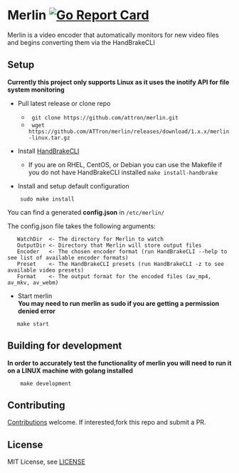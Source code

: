 # Merlin [![Go Report Card](https://goreportcard.com/badge/github.com/attron/merlin)](https://goreportcard.com/report/github.com/attron/merlin)
Merlin is a video encoder that automatically monitors for new video files and begins converting them via the HandBrakeCLI

## Setup
**Currently this project only supports Linux as it uses the inotify API for file system monitoring**

* Pull latest release or clone repo
    * ``` git clone https://github.com/attron/merlin.git```  
    * ``` wget https://github.com/ATTron/merlin/releases/download/1.x.x/merlin-linux.tar.gz```

* Install [HandBrakeCLI](https://handbrake.fr/downloads.php)
    * If you are on RHEL, CentOS, or Debian you can use the Makefile if you do not have HandBrakeCLI installed ```make install-handbrake```

* Install and setup default configuration
```
    sudo make install
```

You can find a generated **config.json** in ``` /etc/merlin/ ```

The config.json file takes the following arguments:
```
   WatchDir  <- The directory for Merlin to watch
   OutputDir <- Directory that Merlin will store output files
   Encoder   <- The chosen encoder format (run HandBrakeCLI --help to see list of available encoder formats)
   Preset    <- The HandBrakeCLI presets (run HandBrakeCLI -z to see available video presets)
   Format    <- The output format for the encoded files (av_mp4, av_mkv, av_webm)
```  

* Start merlin  
**You may need to run merlin as sudo if you are getting a permission denied error**  
```
   make start 
```

## Building for development
**In order to accurately test the functionality of merlin you will need to run it on a LINUX machine with golang installed**
```
    make development
```  

## Contributing
[Contributions](https://github.com/attron/merlin/issues?q=is%3Aissue+is%3Aopen) welcome. If interested,fork this repo and submit a PR.

## License
MIT License, see [LICENSE](https://github.com/attron/merlin/blob/master/LICENSE)